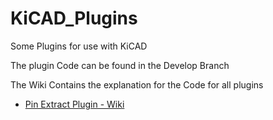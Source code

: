 # KiCAD_Plugins
Some Plugins for use with KiCAD


The plugin Code can be found in the Develop Branch

The Wiki Contains the explanation for the Code for all plugins

+ [Pin Extract Plugin - Wiki](https://github.com/wayri/KiCAD_Plugins/wiki/KiCad-Pin-Extraction-Plugin:-Developer-Documentation)

